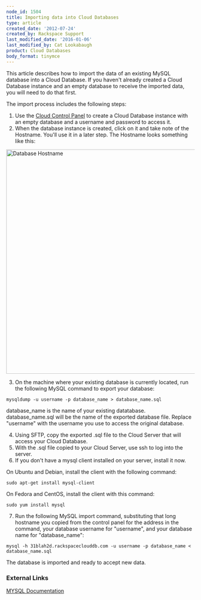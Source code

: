 ```yaml
---
node_id: 1504
title: Importing data into Cloud Databases
type: article
created_date: '2012-07-24'
created_by: Rackspace Support
last_modified_date: '2016-01-06'
last_modified_by: Cat Lookabaugh
product: Cloud Databases
body_format: tinymce
---
```


This article describes how to import the data of an existing MySQL
database into a Cloud Database. If you haven't already created a Cloud
Database instance and an empty database to receive the imported data,
you will need to do that first.

The import process includes the following steps:

1.  Use the [Cloud Control Panel](http://mycloud.rackspace.com) to
    create a Cloud Database instance with an empty database and a
    username and password to access it.
2.  When the database instance is created, click on it and take note of
    the Hostname. You'll use it in a later step. The Hostname looks
    something like this:

<img src="http://c691244.r44.cf2.rackcdn.com/Hostname%20of%20Database.png" alt="Database Hostname" width="600" />

3.  On the machine where your existing database is currently located,
    run the following MySQL command to export your database:

<!-- -->

    mysqldump -u username -p database_name > database_name.sql

database\_name is the name of your existing datatabase.
database\_name.sql will be the name of the exported database file.
 Replace "username" with the username you use to access the original
database.

4.  Using SFTP, copy the exported .sql file to the Cloud Server that
    will access your Cloud Database.
5.  With the .sql file copied to your Cloud Server, use ssh to log into
    the server.
6.  If you don't have a mysql client installed on your server, install
    it now.

On Ubuntu and Debian, install the client with the following command:

    sudo apt-get install mysql-client

On Fedora and CentOS, install the client with this command:

    sudo yum install mysql

7.  Run the following MySQL import command, substituting that long
    hostname you copied from the control panel for the address in the
    command, your database username for "username", and your database
    name for "database\_name":

<!-- -->

    mysql -h 31blah2d.rackspaceclouddb.com -u username -p database_name < database_name.sql

The database is imported and ready to accept new data.

### External Links

[MYSQL Documentation](http://dev.mysql.com/doc/)

